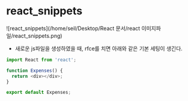 # react_snippets

![react_snippets](/home/seil/Desktop/React 문서/react 이미지파일/react_snippets.png)



- 새로운 js파일을 생성하였을 때, rfce를 치면 아래와 같은 기본 세팅이 생긴다.

```js
import React from 'react';

function Expenses() {
  return <div></div>;
}

export default Expenses;

```

